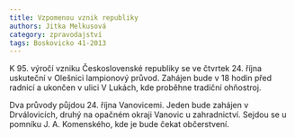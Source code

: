 ```yaml
---
title: Vzpomenou vznik republiky
authors: Jitka Melkusová
category: zpravodajství
tags: Boskovicko 41-2013
---
```


K 95. výročí vzniku Československé republiky se ve čtvrtek 24. října uskuteční v Olešnici lampionový průvod. Zahájen bude v 18 hodin před radnicí a ukončen v ulici V Lukách, kde proběhne tradiční ohňostroj.

Dva průvody půjdou 24. října Vanovicemi. Jeden bude zahájen v Drválovicích, druhý na opačném okraji Vanovic u zahradnictví. Sejdou se u pomníku J. A. Komenského, kde je bude čekat občerstvení.
